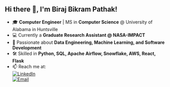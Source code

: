 ## Hi there 👋, I'm Biraj Bikram Pathak!

- 🎓 **Computer Engineer** | MS in **Computer Science** @ University of Alabama in Huntsville  
- 💻 Currently a **Graduate Research Assistant @ NASA-IMPACT**  
- 🚀 Passionate about **Data Engineering, Machine Learning, and Software Development**  
- 🛠 Skilled in **Python, SQL, Apache Airflow, Snowflake, AWS, React, Flask**  
- 📫 Reach me at:  
  [![LinkedIn](https://img.shields.io/badge/LinkedIn-0077B5?style=flat&logo=linkedin&logoColor=white)](https://www.linkedin.com/in/biraj-bikram-pathak/)  
  [![Email](https://img.shields.io/badge/Email-D14836?style=flat&logo=gmail&logoColor=white)](mailto:birajbikrampathak@gmail.com)  

